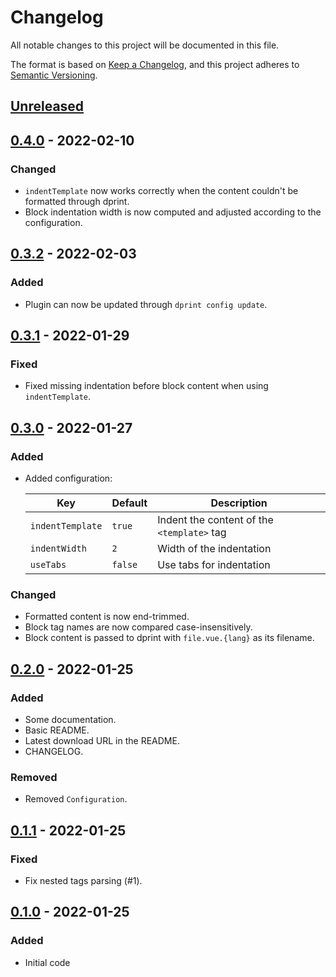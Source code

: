 # Changelog

All notable changes to this project will be documented in this file.

The format is based on [Keep a Changelog], and this project adheres to
[Semantic Versioning].

## [Unreleased]

## [0.4.0] - 2022-02-10

### Changed

- `indentTemplate` now works correctly when the content couldn't be
  formatted through dprint.
- Block indentation width is now computed and adjusted according to the configuration.

## [0.3.2] - 2022-02-03

### Added

- Plugin can now be updated through `dprint config update`.

## [0.3.1] - 2022-01-29

### Fixed

- Fixed missing indentation before block content when using `indentTemplate`.

## [0.3.0] - 2022-01-27

### Added

- Added configuration:

  | Key              | Default | Description                                |
  | ---------------- | ------- | ------------------------------------------ |
  | `indentTemplate` | `true`  | Indent the content of the `<template>` tag |
  | `indentWidth`    | `2`     | Width of the indentation                   |
  | `useTabs`        | `false` | Use tabs for indentation                   |

### Changed

- Formatted content is now end-trimmed.
- Block tag names are now compared case-insensitively.
- Block content is passed to dprint with `file.vue.{lang}` as its filename.

## [0.2.0] - 2022-01-25

### Added

- Some documentation.
- Basic README.
- Latest download URL in the README.
- CHANGELOG.

### Removed

- Removed `Configuration`.

## [0.1.1] - 2022-01-25

### Fixed

- Fix nested tags parsing (#1).

## [0.1.0] - 2022-01-25

### Added

- Initial code

[unreleased]: https://github.com/malobre/dprint-plugin-vue/compare/v0.4.0...HEAD
[0.4.0]: https://github.com/malobre/dprint-plugin-vue/compare/v0.3.2...v0.4.0
[0.3.2]: https://github.com/malobre/dprint-plugin-vue/compare/v0.3.1...v0.3.2
[0.3.1]: https://github.com/malobre/dprint-plugin-vue/compare/v0.3.0...v0.3.1
[0.3.0]: https://github.com/malobre/dprint-plugin-vue/compare/v0.2.0...v0.3.0
[0.2.0]: https://github.com/malobre/dprint-plugin-vue/compare/v0.1.1...v0.2.0
[0.1.1]: https://github.com/malobre/dprint-plugin-vue/compare/v0.1.0...v0.1.1
[0.1.0]: https://github.com/malobre/dprint-plugin-vue/releases/tag/v0.1.0
[Semantic Versioning]: https://semver.org/spec/v2.0.0.html
[Keep a Changelog]: https://keepachangelog.com/en/1.0.0/index.html
